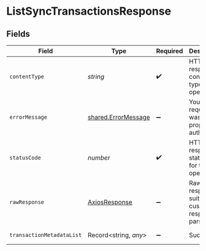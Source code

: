 # ListSyncTransactionsResponse


## Fields

| Field                                                      | Type                                                       | Required                                                   | Description                                                | Example                                                    |
| ---------------------------------------------------------- | ---------------------------------------------------------- | ---------------------------------------------------------- | ---------------------------------------------------------- | ---------------------------------------------------------- |
| `contentType`                                              | *string*                                                   | :heavy_check_mark:                                         | HTTP response content type for this operation              |                                                            |
| `errorMessage`                                             | [shared.ErrorMessage](../../models/shared/errormessage.md) | :heavy_minus_sign:                                         | Your API request was not properly authorized.              |                                                            |
| `statusCode`                                               | *number*                                                   | :heavy_check_mark:                                         | HTTP response status code for this operation               |                                                            |
| `rawResponse`                                              | [AxiosResponse](https://axios-http.com/docs/res_schema)    | :heavy_minus_sign:                                         | Raw HTTP response; suitable for custom response parsing    |                                                            |
| `transactionMetadataList`                                  | Record<string, *any*>                                      | :heavy_minus_sign:                                         | Success                                                    | [object Object]                                            |